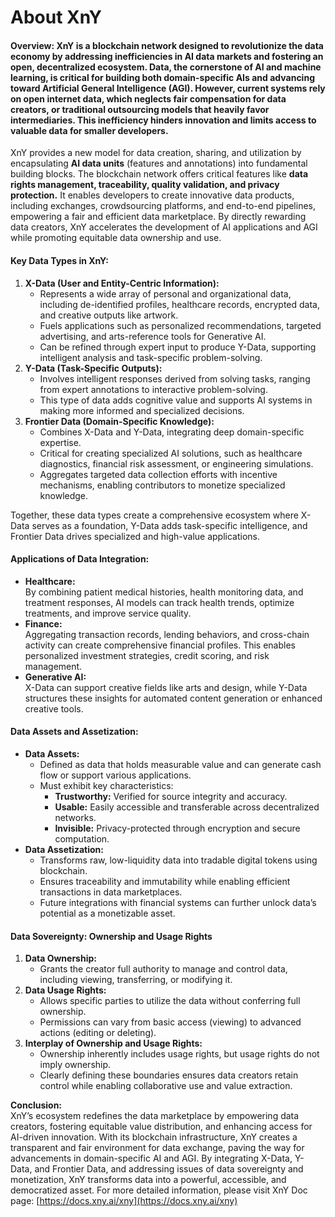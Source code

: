 # About XnY

#### **Overview:** XnY is a blockchain network designed to revolutionize the data economy by addressing inefficiencies in AI data markets and fostering an open, decentralized ecosystem. Data, the cornerstone of AI and machine learning, is critical for building both domain-specific AIs and advancing toward Artificial General Intelligence (AGI). However, current systems rely on open internet data, which neglects fair compensation for data creators, or traditional outsourcing models that heavily favor intermediaries. This inefficiency hinders innovation and limits access to valuable data for smaller developers.

XnY provides a new model for data creation, sharing, and utilization by encapsulating **AI data units** (features and annotations) into fundamental building blocks. The blockchain network offers critical features like **data rights management, traceability, quality validation, and privacy protection.** It enables developers to create innovative data products, including exchanges, crowdsourcing platforms, and end-to-end pipelines, empowering a fair and efficient data marketplace. By directly rewarding data creators, XnY accelerates the development of AI applications and AGI while promoting equitable data ownership and use.

#### **Key Data Types in XnY:**

1. **X-Data (User and Entity-Centric Information):**
   * Represents a wide array of personal and organizational data, including de-identified profiles, healthcare records, encrypted data, and creative outputs like artwork.
   * Fuels applications such as personalized recommendations, targeted advertising, and arts-reference tools for Generative AI.
   * Can be refined through expert input to produce Y-Data, supporting intelligent analysis and task-specific problem-solving.
2. **Y-Data (Task-Specific Outputs):**
   * Involves intelligent responses derived from solving tasks, ranging from expert annotations to interactive problem-solving.
   * This type of data adds cognitive value and supports AI systems in making more informed and specialized decisions.
3. **Frontier Data (Domain-Specific Knowledge):**
   * Combines X-Data and Y-Data, integrating deep domain-specific expertise.
   * Critical for creating specialized AI solutions, such as healthcare diagnostics, financial risk assessment, or engineering simulations.
   * Aggregates targeted data collection efforts with incentive mechanisms, enabling contributors to monetize specialized knowledge.

Together, these data types create a comprehensive ecosystem where X-Data serves as a foundation, Y-Data adds task-specific intelligence, and Frontier Data drives specialized and high-value applications.

#### **Applications of Data Integration:**

* **Healthcare:**\
  By combining patient medical histories, health monitoring data, and treatment responses, AI models can track health trends, optimize treatments, and improve service quality.
* **Finance:**\
  Aggregating transaction records, lending behaviors, and cross-chain activity can create comprehensive financial profiles. This enables personalized investment strategies, credit scoring, and risk management.
* **Generative AI:**\
  X-Data can support creative fields like arts and design, while Y-Data structures these insights for automated content generation or enhanced creative tools.

#### **Data Assets and Assetization:**

* **Data Assets:**
  * Defined as data that holds measurable value and can generate cash flow or support various applications.
  * Must exhibit key characteristics:
    * **Trustworthy:** Verified for source integrity and accuracy.
    * **Usable:** Easily accessible and transferable across decentralized networks.
    * **Invisible:** Privacy-protected through encryption and secure computation.
* **Data Assetization:**
  * Transforms raw, low-liquidity data into tradable digital tokens using blockchain.
  * Ensures traceability and immutability while enabling efficient transactions in data marketplaces.
  * Future integrations with financial systems can further unlock data’s potential as a monetizable asset.

#### **Data Sovereignty: Ownership and Usage Rights**

1. **Data Ownership:**
   * Grants the creator full authority to manage and control data, including viewing, transferring, or modifying it.
2. **Data Usage Rights:**
   * Allows specific parties to utilize the data without conferring full ownership.
   * Permissions can vary from basic access (viewing) to advanced actions (editing or deleting).
3. **Interplay of Ownership and Usage Rights:**
   * Ownership inherently includes usage rights, but usage rights do not imply ownership.
   * Clearly defining these boundaries ensures data creators retain control while enabling collaborative use and value extraction.

**Conclusion:**\
XnY’s ecosystem redefines the data marketplace by empowering data creators, fostering equitable value distribution, and enhancing access for AI-driven innovation. With its blockchain infrastructure, XnY creates a transparent and fair environment for data exchange, paving the way for advancements in domain-specific AI and AGI. By integrating X-Data, Y-Data, and Frontier Data, and addressing issues of data sovereignty and monetization, XnY transforms data into a powerful, accessible, and democratized asset. For more detailed information, please visit XnY Doc page: [https://docs.xny.ai/xny](https://docs.xny.ai/xny)
